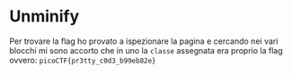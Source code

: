 # Unminify

Per trovare la flag ho provato a ispezionare la pagina e cercando nei vari blocchi mi sono accorto che in uno la `classe`
assegnata era proprio la flag ovvero: `picoCTF{pr3tty_c0d3_b99eb82e}`
